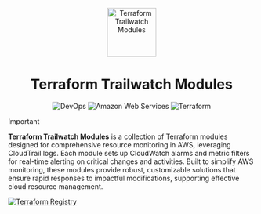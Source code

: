 <p align="center">
  <a href="https://github.com/terraform-trailwatch-modules" title="Terraform Trailwatch Modules"><img src="https://raw.githubusercontent.com/terraform-trailwatch-modules/art/refs/heads/main/logo.jpg" height="100" alt="Terraform Trailwatch Modules"></a>
</p>

<h1 align="center">Terraform Trailwatch Modules</h1>

<p align="center">
  <img src="https://img.shields.io/badge/DevOps-1d1d1d.svg?style=for-the-badge" alt="DevOps">
  <img src="https://img.shields.io/badge/Amazon_Web_Services-1d1d1d.svg?style=for-the-badge" alt="Amazon Web Services">
  <img src="https://img.shields.io/badge/Terraform-1d1d1d.svg?style=for-the-badge" alt="Terraform">
</p>

>[!IMPORTANT]
>**Terraform Trailwatch Modules** is a collection of Terraform modules designed for comprehensive resource monitoring in AWS, leveraging CloudTrail logs. Each module sets up CloudWatch alarms and metric filters for real-time alerting on critical changes and activities. Built to simplify AWS monitoring, these modules provide robust, customizable solutions that ensure rapid responses to impactful modifications, supporting effective cloud resource management.

<p><a href="https://registry.terraform.io/namespaces/terraform-trailwatch-modules" title="Terraform Registry"><img src="https://img.shields.io/badge/Terraform_Registry-1d1d1d.svg?style=for-the-badge" alt="Terraform Registry"></a></p>
